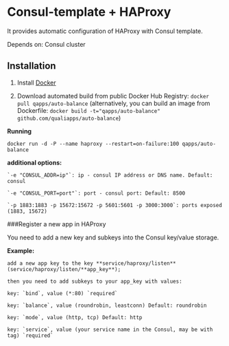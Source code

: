 Consul-template + HAProxy
==============
It provides automatic configuration of HAProxy with Consul template.

Depends on: Consul cluster

Installation
--------------

1. Install [Docker](https://www.docker.com)

2. Download automated build from public Docker Hub Registry: `docker pull qapps/auto-balance`
(alternatively, you can build an image from Dockerfile: `docker build -t="qapps/auto-balance" github.com/qualiapps/auto-balance`)

**Running**

`docker run -d -P --name haproxy --restart=on-failure:100 qapps/auto-balance`

**additional options:**

    `-e "CONSUL_ADDR=ip"`: ip - consul IP address or DNS name. Default: consul

    `-e "CONSUL_PORT=port"`: port - consul port: Default: 8500

    `-p 1883:1883 -p 15672:15672 -p 5601:5601 -p 3000:3000`: ports exposed (1883, 15672)


###Register a new app in HAProxy

You need to add a new key and subkeys into the Consul key/value storage.

**Example:**

    add a new app key to the key **service/haproxy/listen** (service/haproxy/listen/**app_key**);

    then you need to add subkeys to your app_key with values:

	key: `bind`, value (*:80) `required`

	key: `balance`, value (roundrobin, leastconn) Default: roundrobin

	key: `mode`, value (http, tcp) Default: http

	key: `service`, value (your service name in the Consul, may be with tag) `required`
